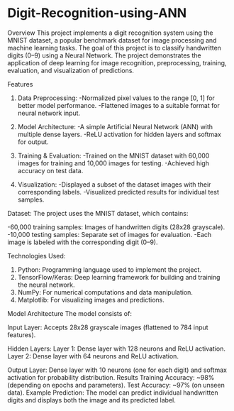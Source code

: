 # Digit-Recognition-using-ANN

Overview
This project implements a digit recognition system using the MNIST dataset, a popular benchmark dataset for image processing and machine learning tasks. The goal of this project is to classify handwritten digits (0–9) using a Neural Network. The project demonstrates the application of deep learning for image recognition, preprocessing, training, evaluation, and visualization of predictions.

Features

1. Data Preprocessing:
-Normalized pixel values to the range [0, 1] for better model performance.
-Flattened images to a suitable format for neural network input.

2. Model Architecture:
-A simple Artificial Neural Network (ANN) with multiple dense layers.
-ReLU activation for hidden layers and softmax for output.

3. Training & Evaluation:
-Trained on the MNIST dataset with 60,000 images for training and 10,000 images for testing.
-Achieved high accuracy on test data.

4. Visualization:
-Displayed a subset of the dataset images with their corresponding labels.
-Visualized predicted results for individual test samples.

Dataset:
The project uses the MNIST dataset, which contains:

-60,000 training samples: Images of handwritten digits (28x28 grayscale).
-10,000 testing samples: Separate set of images for evaluation.
-Each image is labeled with the corresponding digit (0–9).

Technologies Used:

1. Python: Programming language used to implement the project.
2. TensorFlow/Keras: Deep learning framework for building and training the neural network.
3. NumPy: For numerical computations and data manipulation.
4. Matplotlib: For visualizing images and predictions.

Model Architecture
The model consists of:

Input Layer:
Accepts 28x28 grayscale images (flattened to 784 input features).

Hidden Layers:
Layer 1: Dense layer with 128 neurons and ReLU activation.
Layer 2: Dense layer with 64 neurons and ReLU activation.

Output Layer:
Dense layer with 10 neurons (one for each digit) and softmax activation for probability distribution.
Results
Training Accuracy: ~98% (depending on epochs and parameters).
Test Accuracy: ~97% (on unseen data).
Example Prediction: The model can predict individual handwritten digits and displays both the image and its predicted label.
